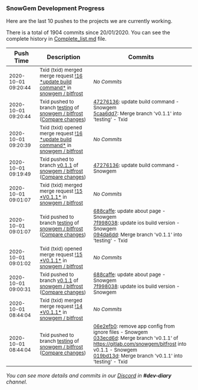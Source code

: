 
### SnowGem Development Progress

Here are the last 10 pushes to the projects we are currently working.

There is a total of 1904 commits since 20/01/2020. You can see the complete history in
 [Complete_list.md](Complete_list.md) file.

| Push Time | Description | Commits |
| --- | --- | --- |
| <sub>2020-10-01 09:20:44</sub> | <sub>Txid (txid) merged merge request [\!16 \*update build command\*](https://gitlab.com/snowgem/bitfrost/-/merge_requests/16) in [snowgem / bitfrost](https://gitlab.com/snowgem/bitfrost)</sub> | <sub>_No Commits_</sub> |
| <sub>2020-10-01 09:20:44</sub> | <sub>Txid pushed to branch [testing](https://gitlab.com/snowgem/bitfrost/commits/testing) of [snowgem / bitfrost](https://gitlab.com/snowgem/bitfrost) ([Compare changes](https://gitlab.com/snowgem/bitfrost/compare/094da6dd731eba974b61a12be3ce235cfaef0ef0...5caa6dd7991418847985009bbc549656fe13b16a))</sub> | <sub>[47276136](https://gitlab.com/snowgem/bitfrost/-/commit/47276136d78cb06c7f89afb57a01dfadf96fd809): update build command - Snowgem<br>[5caa6dd7](https://gitlab.com/snowgem/bitfrost/-/commit/5caa6dd7991418847985009bbc549656fe13b16a): Merge branch 'v0.1.1' into 'testing' - Txid</sub> |
| <sub>2020-10-01 09:20:39</sub> | <sub>Txid (txid) opened merge request [\!16 \*update build command\*](https://gitlab.com/snowgem/bitfrost/-/merge_requests/16) in [snowgem / bitfrost](https://gitlab.com/snowgem/bitfrost)</sub> | <sub>_No Commits_</sub> |
| <sub>2020-10-01 09:19:49</sub> | <sub>Txid pushed to branch [v0\.1\.1](https://gitlab.com/snowgem/bitfrost/commits/v0.1.1) of [snowgem / bitfrost](https://gitlab.com/snowgem/bitfrost) ([Compare changes](https://gitlab.com/snowgem/bitfrost/compare/7f998038bbb94ed44ff1e530f90e03531b12eb7c...47276136d78cb06c7f89afb57a01dfadf96fd809))</sub> | <sub>[47276136](https://gitlab.com/snowgem/bitfrost/-/commit/47276136d78cb06c7f89afb57a01dfadf96fd809): update build command - Snowgem</sub> |
| <sub>2020-10-01 09:01:07</sub> | <sub>Txid (txid) merged merge request [\!15 \*V0\.1\.1\*](https://gitlab.com/snowgem/bitfrost/-/merge_requests/15) in [snowgem / bitfrost](https://gitlab.com/snowgem/bitfrost)</sub> | <sub>_No Commits_</sub> |
| <sub>2020-10-01 09:01:07</sub> | <sub>Txid pushed to branch [testing](https://gitlab.com/snowgem/bitfrost/commits/testing) of [snowgem / bitfrost](https://gitlab.com/snowgem/bitfrost) ([Compare changes](https://gitlab.com/snowgem/bitfrost/compare/019bd13d094181d055b34c45e8a423fe777d33a1...094da6dd731eba974b61a12be3ce235cfaef0ef0))</sub> | <sub>[688caffe](https://gitlab.com/snowgem/bitfrost/-/commit/688caffeb9cf8a118466c27443944be5976c55fa): update about page - Snowgem<br>[7f998038](https://gitlab.com/snowgem/bitfrost/-/commit/7f998038bbb94ed44ff1e530f90e03531b12eb7c): update ios build version - Snowgem<br>[094da6dd](https://gitlab.com/snowgem/bitfrost/-/commit/094da6dd731eba974b61a12be3ce235cfaef0ef0): Merge branch 'v0.1.1' into 'testing' - Txid</sub> |
| <sub>2020-10-01 09:01:02</sub> | <sub>Txid (txid) opened merge request [\!15 \*V0\.1\.1\*](https://gitlab.com/snowgem/bitfrost/-/merge_requests/15) in [snowgem / bitfrost](https://gitlab.com/snowgem/bitfrost)</sub> | <sub>_No Commits_</sub> |
| <sub>2020-10-01 09:00:31</sub> | <sub>Txid pushed to branch [v0\.1\.1](https://gitlab.com/snowgem/bitfrost/commits/v0.1.1) of [snowgem / bitfrost](https://gitlab.com/snowgem/bitfrost) ([Compare changes](https://gitlab.com/snowgem/bitfrost/compare/033ecd6d6a0bbacd8a4e7a584729e7d018677d90...7f998038bbb94ed44ff1e530f90e03531b12eb7c))</sub> | <sub>[688caffe](https://gitlab.com/snowgem/bitfrost/-/commit/688caffeb9cf8a118466c27443944be5976c55fa): update about page - Snowgem<br>[7f998038](https://gitlab.com/snowgem/bitfrost/-/commit/7f998038bbb94ed44ff1e530f90e03531b12eb7c): update ios build version - Snowgem</sub> |
| <sub>2020-10-01 08:44:04</sub> | <sub>Txid (txid) merged merge request [\!14 \*V0\.1\.1\*](https://gitlab.com/snowgem/bitfrost/-/merge_requests/14) in [snowgem / bitfrost](https://gitlab.com/snowgem/bitfrost)</sub> | <sub>_No Commits_</sub> |
| <sub>2020-10-01 08:44:04</sub> | <sub>Txid pushed to branch [testing](https://gitlab.com/snowgem/bitfrost/commits/testing) of [snowgem / bitfrost](https://gitlab.com/snowgem/bitfrost) ([Compare changes](https://gitlab.com/snowgem/bitfrost/compare/f1d3de40fde39b67180be955752f12f81f204d37...019bd13d094181d055b34c45e8a423fe777d33a1))</sub> | <sub>[06e2efb0](https://gitlab.com/snowgem/bitfrost/-/commit/06e2efb0df9c3a1a486c7291f5bd5007879b9fbf): remove app config from ignore files - Snowgem<br>[033ecd6d](https://gitlab.com/snowgem/bitfrost/-/commit/033ecd6d6a0bbacd8a4e7a584729e7d018677d90): Merge branch 'v0.1.1' of https://gitlab.com/snowgem/bitfrost into v0.1.1 - Snowgem<br>[019bd13d](https://gitlab.com/snowgem/bitfrost/-/commit/019bd13d094181d055b34c45e8a423fe777d33a1): Merge branch 'v0.1.1' into 'testing' - Txid</sub> |

_You can see more details and commits in our [Discord](https://discord.gg/zumGnbg) in **#dev-diary** channel._
